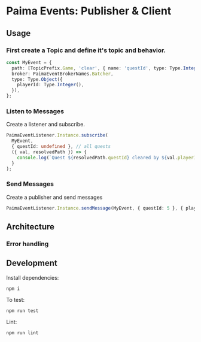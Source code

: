 # Paima Events: Publisher & Client

## Usage

### First create a Topic and define it's topic and behavior.

```typescript
const MyEvent = {
  path: [TopicPrefix.Game, 'clear', { name: 'questId', type: Type.Integer() }],
  broker: PaimaEventBrokerNames.Batcher,
  type: Type.Object({
    playerId: Type.Integer(),
  }),
};
```

### Listen to Messages

Create a listener and subscribe.

```typescript
PaimaEventListener.Instance.subscribe(
  MyEvent,
  { questId: undefined }, // all quests
  ({ val, resolvedPath }) => {
    console.log(`Quest ${resolvedPath.questId} cleared by ${val.playerId}`);
  }
);
```

### Send Messages

Create a publisher and send messages

```typescript
PaimaEventListener.Instance.sendMessage(MyEvent, { questId: 5 }, { playerId: 10 });
```

## Architecture

### Error handling

## Development

Install dependencies:

```
npm i
```

To test:

```
npm run test
```

Lint:

```
npm run lint
```

